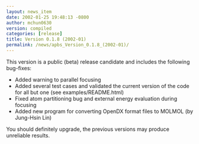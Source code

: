 ```yaml
---
layout: news_item
date: 2002-01-25 19:48:13 -0800
author: mchun0630
version: compiled
categories: [release]
title: Version 0.1.8 (2002-01)
permalink: /news/apbs_Version_0.1.8_(2002-01)/
---
```



<p>This version is a public (beta) release candidate and includes the following bug-fixes:</p>

<ul>
<li>Added warning to parallel focusing </li>
<li>Added several test cases and validated the current version of the code for all but one (see examples/README.html)</li>
<li>Fixed atom partitioning bug and external energy evaluation during focusing</li>
<li>Added new program for converting OpenDX format files to MOLMOL (by Jung-Hsin Lin)</li>
</ul>

<p>You should definitely upgrade, the previous versions may produce unreliable results.</p>
